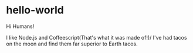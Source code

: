 # hello-world

Hi Humans! 

I like Node.js and Coffeescript(That's what it was made of!)/
I've had tacos on the moon and find them far superior to Earth tacos.
